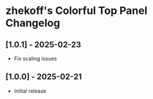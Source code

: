 # zhekoff's Colorful Top Panel Changelog

## [1.0.1] - 2025-02-23
- Fix scaling issues

## [1.0.0] - 2025-02-21
- Initial release
